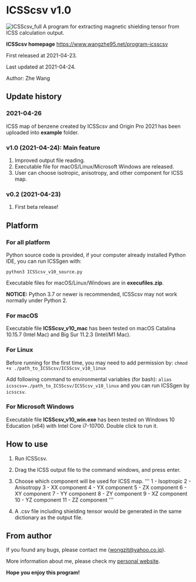 # ICSScsv v1.0
![ICSScsv_full](https://user-images.githubusercontent.com/41381763/115954588-ceb45180-a52c-11eb-9aac-94099a09b8e7.png)
A program for extracting magnetic shielding tensor from ICSS calculation output.

**ICSScsv homepage** https://www.wangzhe95.net/program-icsscsv

First released at 2021-04-23.

Last updated at 2021-04-24.

Author: Zhe Wang

## Update history
### 2021-04-26
ICSS map of benzene created by ICSScsv and Origin Pro 2021 has been uploaded into **example** folder.

### v1.0 (2021-04-24): Main feature
1. Improved output file reading.
2. Executable file for macOS/Linux/Microsoft Windows are released.
3. User can choose isotropic, anisotropy, and other component for ICSS map.

### v0.2 (2021-04-23)
1. First beta release!

## Platform
### For all platform
Python source code is provided, if your computer already installed Python IDE, you can run ICSSgen with:

`python3 ICSScsv_v10_source.py`

Executable files for macOS/Linux/Windows are in **execufiles.zip**.

**NOTICE:** Python 3.7 or newer is recommended, ICSScsv may not work normally under Python 2.

### For macOS
Executable file **ICSScsv_v10_mac** has been tested on macOS Catalina 10.15.7 (Intel Mac) and Big Sur 11.2.3 (Intel/M1 Mac).

### For Linux
Before running for the first time, you may need to add permission by:
`chmod +x ./path_to_ICSScsv/ICSScsv_v10_linux`

Add following command to environmental variables (for bash):
`alias icsscsv=./path_to_ICSScsv/ICSScsv_v10_linux`
and you can run ICSSgen by `icsscsv`.

### For Microsoft Windows
Executable file **ICSScsv_v10_win.exe** has been tested on Windows 10 Education (x64) with Intel Core i7-10700. Double click to run it.

## How to use
1. Run ICSScsv.
2. Drag the ICSS output file to the command windows, and press enter.
3. Choose which component will be used for ICSS map.
'''
      1 - Isoptropic       2 - Anisotropy
      3 - XX component     4 - YX component     5 - ZX component
      6 - XY component     7 - YY component     8 - ZY component
      9 - XZ component    10 - YZ component    11 - ZZ component
'''

4. A .csv file including shielding tensor would be generated in the same dictionary as the output file.

## From author
If you found any bugs, please contact me (wongzit@yahoo.co.jp).

More information about me, please check my [personal website](https://www.wangzhe95.net).

 **Hope you enjoy this program!**
